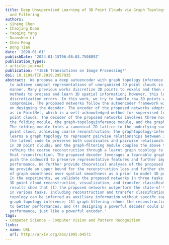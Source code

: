 ```yaml
---
title: Deep Unsupervised Learning of 3D Point Clouds via Graph Topology Inference
  and Filtering
authors:
- Siheng Chen
- Chaojing Duan
- Yaoqing Yang
- Duanshun Li
- Chen Feng
- Dong Tian
date: '2020-01-01'
publishDate: '2024-01-15T06:08:03.750889Z'
publication_types:
- article-journal
publication: '*IEEE Transactions on Image Processing*'
doi: 10.1109/TIP.2019.2957935
abstract: 'We propose a deep autoencoder with graph topology inference and ﬁltering
  to achieve compact representations of unorganized 3D point clouds in an unsupervised
  manner. Many previous works discretize 3D points to voxels and then use latticebased
  methods to process and learn 3D spatial information; however, this leads to inevitable
  discretization errors. In this work, we try to handle raw 3D points without such
  compromise. The proposed networks follow the autoencoder framework with a focus
  on designing the decoder. The encoder of the proposed networks adopts similar architectures
  as in PointNet, which is a well-acknowledged method for supervised learning of 3D
  point clouds. The decoder of the proposed networks involves three novel modules:
  the folding module, the graph-topologyinference module, and the graph-ﬁltering module.
  The folding module folds a canonical 2D lattice to the underlying surface of a 3D
  point cloud, achieving coarse reconstruction; the graphtopology-inference module
  learns a graph topology to represent pairwise relationships between 3D points, pushing
  the latent code to preserve both coordinates and pairwise relationships of points
  in 3D point clouds; and the graph-ﬁltering module couples the above two modules,
  reﬁning the coarse reconstruction through a learnt graph topology to obtain the
  ﬁnal reconstruction. The proposed decoder leverages a learnable graph topology to
  push the codeword to preserve representative features and further improve the unsupervised-learning
  performance. We further provide theoretical analyses of the proposed architecture.
  We provide an upper bound for the reconstruction loss and further show the superiority
  of graph smoothness over spatial smoothness as a prior to model 3D point clouds.
  In the experiments, we validate the proposed networks in three tasks, including
  3D point cloud reconstruction, visualization, and transfer classiﬁcation. The experimental
  results show that (1) the proposed networks outperform the state-of-the-art methods
  in various tasks, including reconstruction and transfer classiﬁcation; (2) a graph
  topology can be inferred as auxiliary information without speciﬁc supervision on
  graph topology inference; (3) graph ﬁltering reﬁnes the reconstruction, leading
  to better performances; and (4) designing a powerful decoder could improve the unsupervisedlearning
  performance, just like a powerful encoder.'
tags:
- Computer Science - Computer Vision and Pattern Recognition
links:
- name: URL
  url: http://arxiv.org/abs/1905.04571
---
```

